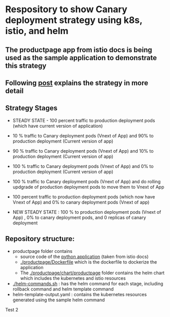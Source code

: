 # Respository to show Canary deployment strategy using k8s, istio, and helm

## The productpage app from istio docs is being used as the sample application to demonstrate this strategy

## Following [post](https://medium.com/microsoftazure/canary-release-strategy-using-kubernetes-istio-helm-fb49c0406f07) explains the strategy in more detail

## Strategy Stages

* STEADY STATE - 100 percent traffic to production deployment pods (which have current version of application)

* 10 % traffic to Canary deployment pods (Vnext of App) and 90% to production deployment (Current version of app)

* 90 % traffic to Canary deployment pods (Vnext of App) and 10% to production deployment (Current version of app)

* 100 % traffic to Canary deployment pods (Vnext of App) and 0% to production deployment (Current version of app)

* 100 % traffic to Canary deployment pods (Vnext of App) and do rolling updgrade of production deployment pods to move them to Vnext of App

* 100 percent traffic to production deployment pods (which now have Vnext of App) and 0% to canary deployment pods (Vnext of app)

* NEW STEADY STATE : 100 % to production deployment pods (Vnext of App) , 0% to canary deployment pods, and 0 replicas of canary deployment

## Repository structure:
* productpage folder contains
  * source code of the [python application](./productpage/productpage.py) (taken from istio docs)
  * [./productpage/Dockerfile](./productpage/Dockerfile) which is the dockerfile to dockerize the application
  * The [./productpage/chart/productpage](./productpage/chart/productpage) folder contains the helm chart which includes the kubernetes and istio resources
* [./helm-commands.sh](helm-commands.sh) : has the helm command for each stage, including rollback command and helm template command
* helm-template-output.yaml : contains the kubernetes resources generated using the sample helm command


Test 2

